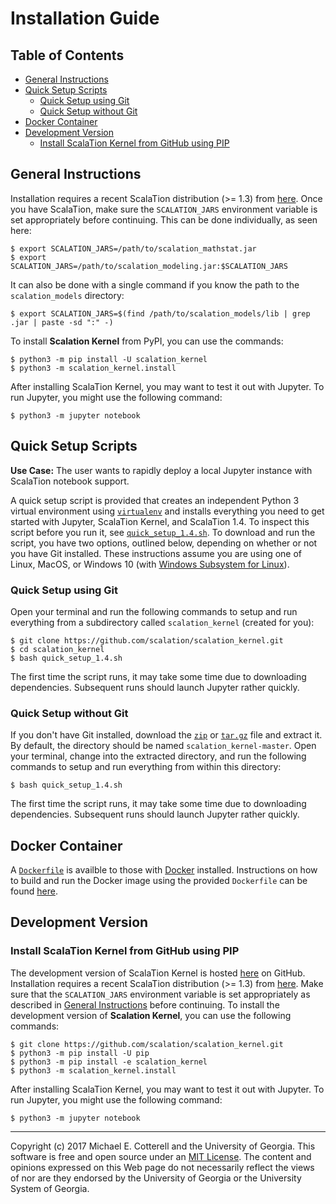 # Installation Guide

## Table of Contents

<!-- toc -->

- [General Instructions](#general-instructions)
- [Quick Setup Scripts](#quick-setup-scripts)
  * [Quick Setup using Git](#quick-setup-using-git)
  * [Quick Setup without Git](#quick-setup-without-git)
- [Docker Container](#docker-container)
- [Development Version](#development-version)
  * [Install ScalaTion Kernel from GitHub using PIP](#install-scalation-kernel-from-github-using-pip)

<!-- tocstop -->

## General Instructions

Installation requires a recent ScalaTion distribution (>= 1.3) from
[here](http://cobweb.cs.uga.edu/~jam/scalation.html). Once you have
ScalaTion, make sure the ``SCALATION_JARS`` environment variable is
set appropriately before continuing. This can be done individually,
as seen here:

```
$ export SCALATION_JARS=/path/to/scalation_mathstat.jar
$ export SCALATION_JARS=/path/to/scalation_modeling.jar:$SCALATION_JARS
```

It can also be done with a single command if you know the path to the
``scalation_models`` directory:

```
$ export SCALATION_JARS=$(find /path/to/scalation_models/lib | grep .jar | paste -sd ":" -)
```

To install **Scalation Kernel** from PyPI, you can use the commands:

```
$ python3 -m pip install -U scalation_kernel
$ python3 -m scalation_kernel.install
```

After installing ScalaTion Kernel, you may want to test it out
with Jupyter. To run Jupyter, you might use the following command:

```
$ python3 -m jupyter notebook
```

## Quick Setup Scripts

**Use Case:** The user wants to rapidly deploy a local Jupyter instance with 
ScalaTion notebook support.

A quick setup script is provided that creates an independent Python 3 virtual 
environment using [`virtualenv`](https://virtualenv.pypa.io/en/stable/) and 
installs everything you need to get started with Jupyter, ScalaTion Kernel,
and ScalaTion 1.4. To inspect this script before you run it, see
[`quick_setup_1.4.sh`](quick_setup_1.4.sh). To download and run the script, you
have two options, outlined below, depending on whether or not you have Git 
installed. These instructions assume you are using one of Linux, MacOS, or 
Windows 10 (with 
[Windows Subsystem for Linux](https://msdn.microsoft.com/en-us/commandline/wsl/about)).

### Quick Setup using Git

Open your terminal and run the following commands to setup and run everything
from a subdirectory called `scalation_kernel` (created for you):
```
$ git clone https://github.com/scalation/scalation_kernel.git
$ cd scalation_kernel
$ bash quick_setup_1.4.sh
```
The first time the script runs, it may take some time due to downloading
dependencies. Subsequent runs should launch Jupyter rather quickly.

### Quick Setup without Git

If you don't have Git installed, download the 
[`zip`](https://github.com/scalation/scalation_kernel/archive/master.zip) or
[`tar.gz`](https://github.com/scalation/scalation_kernel/archive/master.tar.gz)
file and extract it. By default, the directory should be named 
`scalation_kernel-master`. Open your terminal, change into the extracted
directory, and run the following commands to setup and run everything
from within this directory:
```
$ bash quick_setup_1.4.sh
```
The first time the script runs, it may take some time due to downloading
dependencies. Subsequent runs should launch Jupyter rather quickly.

## Docker Container

A [`Dockerfile`](docker/Dockerfile) is availble to those with [Docker](https://www.docker.com) installed.
Instructions on how to build and run the Docker image using the provided `Dockerfile` can be found [here](docker).

## Development Version

### Install ScalaTion Kernel from GitHub using PIP

The development version of ScalaTion Kernel is hosted [here](https://github.com/scalation/scalation_kernel/) on GitHub.
Installation requires a recent ScalaTion distribution (>= 1.3) from
[here](http://cobweb.cs.uga.edu/~jam/scalation.html). Make sure that
the `SCALATION_JARS` environment variable is set appropriately as
described in [General Instructions](#general-instructions) before
continuing. To install the development version of **Scalation Kernel**,
you can use the following commands:

```
$ git clone https://github.com/scalation/scalation_kernel.git
$ python3 -m pip install -U pip
$ python3 -m pip install -e scalation_kernel
$ python3 -m scalation_kernel.install
```

After installing ScalaTion Kernel, you may want to test it out
with Jupyter. To run Jupyter, you might use the following command:

```
$ python3 -m jupyter notebook
```

<hr>

Copyright (c) 2017 Michael E. Cotterell and the University of Georgia.
This software is free and open source under an
[MIT License](https://github.com/scalation/scalation_kernel/blob/master/LICENSE.md).
The content and opinions expressed on this Web page do not necessarily
reflect the views of nor are they endorsed by the University of Georgia or
the University System of Georgia.

